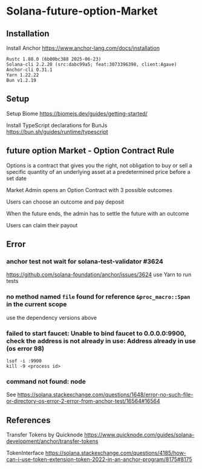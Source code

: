 # Solana-future-option-Market

## Installation

Install Anchor
https://www.anchor-lang.com/docs/installation
```
Rustc 1.88.0 (6b00bc388 2025-06-23)
Solana-cli 2.2.20 (src:dabc99a5; feat:3073396398, client:Agave)
Anchor-cli 0.31.1
Yarn 1.22.22
Bun v1.2.19
```

## Setup
Setup Biome
https://biomejs.dev/guides/getting-started/

Install TypeScript declarations for BunJs
https://bun.sh/guides/runtime/typescript


## future option Market - Option Contract Rule
Options is a contract that gives you the right, not obligation to buy or sell a specific quantity of an underlying asset at a predetermined price before a set date

Market Admin opens an Option Contract with 3 possible outcomes

Users can choose an outcome and pay deposit

When the future ends, the admin has to settle the future with an outcome

Users can claim their payout

## Error
### anchor test not wait for solana-test-validator #3624
https://github.com/solana-foundation/anchor/issues/3624
use Yarn to run tests

### no method named `file` found for reference `&proc_macro::Span` in the current scope
use the dependency versions above

### failed to start faucet: Unable to bind faucet to 0.0.0.0:9900, check the address is not already in use: Address already in use (os error 98)
```
lsof -i :9900
kill -9 <process id>
```

### command not found: node
See https://solana.stackexchange.com/questions/1648/error-no-such-file-or-directory-os-error-2-error-from-anchor-test/16564#16564

## References
Transfer Tokens by Quicknode
https://www.quicknode.com/guides/solana-development/anchor/transfer-tokens

TokenInterface
https://solana.stackexchange.com/questions/4185/how-can-i-use-token-extension-token-2022-in-an-anchor-program/8175#8175
